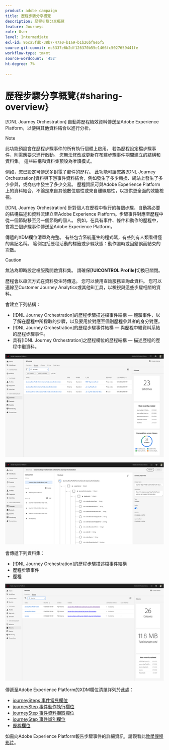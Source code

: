 ```yaml
---
product: adobe campaign
title: 歷程步驟分享概覽
description: 歷程步驟分享概覽
feature: Journeys
role: User
level: Intermediate
exl-id: 95ca5fdb-38b7-47a0-b1a9-b1b26bf8e5f5
source-git-commit: ec5337e6b2df126370b55e1466fc5027659441fe
workflow-type: tm+mt
source-wordcount: '452'
ht-degree: 7%

---
```


# 歷程步驟分享概覽{#sharing-overview}

[!DNL Journey Orchestration] 自動將歷程績效資料傳送至Adobe Experience Platform，以便與其他資料結合以進行分析。

>[!NOTE]
>
>此功能預設會在歷程步驟事件的所有執行個體上啟用。 若為歷程設定檔步驟事件，則需應要求進行啟動。 您無法修改或更新在布建步驟事件期間建立的結構和資料集。 這些結構和資料集預設為唯讀模式。

例如，您已設定可傳送多封電子郵件的歷程。 此功能可讓您將[!DNL Journey Orchestration]資料與下游事件資料結合，例如發生了多少轉換、網站上發生了多少參與，或商店中發生了多少交易。 歷程資訊可與Adobe Experience Platform上的資料結合，不論是來自其他數位屬性或來自離線屬性，以提供更全面的效能檢視。

[!DNL Journey Orchestration] 針對個人在歷程中執行的每個步驟，自動將必要的結構描述和資料流建立至Adobe Experience Platform。步驟事件對應至歷程中從一個節點移至另一個節點的個人。 例如，在具有事件、條件和動作的歷程中，會將三個步驟事件傳送至Adobe Experience Platform。

傳遞的XDM欄位清單為完整。 有些包含系統產生的程式碼，有些則有人類看得懂的易記名稱。 範例包括歷程活動的標籤或步驟狀態：動作逾時或因錯誤而結束的次數。

>[!CAUTION]
>
>無法為即時設定檔服務開啟資料集。 請確保&#x200B;**[!UICONTROL Profile]**&#x200B;切換已關閉。

歷程會以串流方式在資料發生時傳送。 您可以使用查詢服務查詢此資料。 您可以連線至Customer Journey Analytics或其他BI工具，以檢視與這些步驟相關的資料。

會建立下列結構：

* [!DNL Journey Orchestration]的歷程步驟描述檔事件結構 — 體驗事件，以了解在歷程中所採取的步驟，以及要用於對應至個別歷程參與者的身分對應。
* [!DNL Journey Orchestration]的歷程步驟事件結構 — 與歷程中繼資料系結的歷程步驟事件。
* 具有[!DNL Journey Orchestration]之歷程欄位的歷程結構 — 描述歷程的歷程中繼資料。

![](../assets/sharing1.png)

![](../assets/sharing2.png)

會傳遞下列資料集：

* [!DNL Journey Orchestration]的歷程步驟描述檔事件結構
* 歷程步驟事件
* 歷程

![](../assets/sharing3.png)

傳遞至Adobe Experience Platform的XDM欄位清單詳列於此處：

* [journeySteps 事件常見欄位](../building-journeys/sharing-common-fields.md)
* [journeyStep 事件動作執行欄位](../building-journeys/sharing-execution-fields.md)
* [journeyStep 事件資料擷取欄位](../building-journeys/sharing-fetch-fields.md)
* [journeyStep 事件識別欄位](../building-journeys/sharing-identity-fields.md)
* [歷程欄位](../building-journeys/sharing-journey-fields.md)

如需向Adobe Experience Platform報告步驟事件的詳細資訊，請觀看此[教學課程影片](https://experienceleague.adobe.com/docs/journey-orchestration-learn/tutorials/reporting-step-events-to-adobe-experience-platform.html)。
